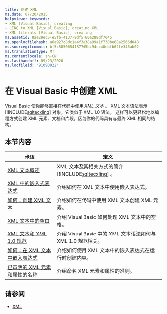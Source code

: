 ```yaml
---
title: 创建 XML
ms.date: 07/20/2015
helpviewer_keywords:
- XML [Visual Basic], creating
- LINQ to XML [Visual Basic], creating XML
- XML literals [Visual Basic], creating
ms.assetid: 8ae29ec5-e5fb-4137-9df5-60a288df7045
ms.openlocfilehash: a6a927c8dc1a4f3e38a99a1f730be68a2566d048
ms.sourcegitcommit: bf5c5850654187705bc94cc40ebfb62fe346ab02
ms.translationtype: MT
ms.contentlocale: zh-CN
ms.lasthandoff: 09/23/2020
ms.locfileid: "91090022"
---
```

# <a name="creating-xml-in-visual-basic"></a>在 Visual Basic 中创建 XML

Visual Basic 使你能够直接在代码中使用 *XML 文本* 。 XML 文本语法表示 [!INCLUDE[sqltecxlinq](~/includes/sqltecxlinq-md.md)] 对象，它类似于 XML 1.0 语法。 这样可以更轻松地以编程方式创建 XML 元素、文档和片段，因为你的代码具有与最终 XML 相同的结构。  
  
## <a name="in-this-section"></a>本节内容  
  
|术语|定义|  
|---|---|  
|[XML 文本概述](xml-literals-overview.md)|XML 文本及其相关方式的简介 [!INCLUDE[sqltecxlinq](~/includes/sqltecxlinq-md.md)] 。|  
|[XML 中的嵌入式表达式](embedded-expressions-in-xml.md)|介绍如何在 XML 文本中使用嵌入表达式。|  
|[如何：创建 XML 文本](how-to-create-xml-literals.md)|介绍如何在代码中使用 XML 文本创建 XML 元素。|  
|[XML 文本中的空白](white-space-in-xml-literals.md)|介绍 Visual Basic 如何处理 XML 文本中的空格。|  
|[XML 文本和 XML 1.0 规范](xml-literals-and-the-xml-1-0-specification.md)|介绍 Visual Basic 中的 XML 文本语法如何与 XML 1.0 规范相关。|  
|[如何：在 XML 文本中嵌入表达式](how-to-embed-expressions-in-xml-literals.md)|介绍如何使用 XML 文本中的嵌入表达式在运行时创建内容。|  
|[已声明的 XML 元素和属性的名称](names-of-declared-xml-elements-and-attributes.md)|介绍命名 XML 元素和属性的准则。|  
  
## <a name="see-also"></a>请参阅

- [XML](index.md)
